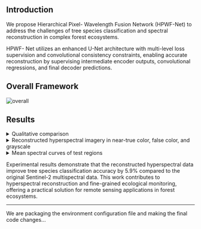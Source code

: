 ## Introduction
We propose Hierarchical Pixel- Wavelength Fusion Network (HPWF-Net) to address the challenges of tree species classification and spectral reconstruction in complex forest ecosystems.

HPWF- Net utilizes an enhanced U-Net architecture with multi-level loss supervision and convolutional consistency constraints, enabling accurate reconstruction by supervising intermediate encoder outputs, convolutional regressions, and final decoder predictions.

## Overall Framework
![overall](https://github.com/user-attachments/assets/ad40648e-651b-4647-91b9-75e813e2c4b3)

## Results
<details>
  <summary>Qualitative comparison</summary>
  <img src="https://github.com/user-attachments/assets/1cfc7998-1778-4a0d-a15a-39436c10297b" alt="result">
</details>

<details>
  <summary>Reconstructed hyperspectral imagery in near-true color, false color, and grayscale</summary>
  <img src="https://github.com/user-attachments/assets/0ce1fa1d-0c56-4794-a54c-1469a529c150" alt="four">
</details>

<details>
  <summary>Mean spectral curves of test regions</summary>
  <img src="https://github.com/user-attachments/assets/6042c25a-7107-4b66-a093-629e4c817d85" alt="line">
</details>


Experimental results demonstrate that the reconstructed hyperspectral data improve tree species classification accuracy by 5.9% compared to the original Sentinel-2 multispectral data. 
This work contributes to hyperspectral reconstruction and fine-grained ecological monitoring, offering a practical solution for remote sensing applications in forest ecosystems.
***
We are packaging the environment configuration file and making the final code changes...
